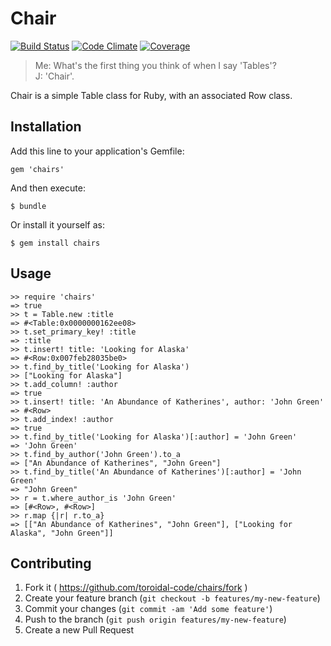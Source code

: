 # Chair
[![Build Status](http://img.shields.io/travis/toroidal-code/chairs/master.svg?style=flat)](https://travis-ci.org/toroidal-code/chairs)
[![Code Climate](https://img.shields.io/codeclimate/github/toroidal-code/chairs.png?style=flat)](https://codeclimate.com/github/toroidal-code/chairs)
[![Coverage](https://img.shields.io/codeclimate/coverage/github/toroidal-code/chairs.png?style=flat)](https://codeclimate.com/github/toroidal-code/chairs)

> Me: What's the first thing you think of when I say 'Tables'?  
> J: 'Chair'.

Chair is a simple Table class for Ruby, with an associated Row class. 

## Installation

Add this line to your application's Gemfile:

    gem 'chairs'

And then execute:

    $ bundle

Or install it yourself as:

    $ gem install chairs

## Usage

```irb
>> require 'chairs'  
=> true
>> t = Table.new :title
=> #<Table:0x0000000162ee08>
>> t.set_primary_key! :title
=> :title
>> t.insert! title: 'Looking for Alaska'
=> #<Row:0x007feb28035be0>
>> t.find_by_title('Looking for Alaska')
>> ["Looking for Alaska"]
>> t.add_column! :author
=> true
>> t.insert! title: 'An Abundance of Katherines', author: 'John Green'
=> #<Row>
>> t.add_index! :author
=> true
>> t.find_by_title('Looking for Alaska')[:author] = 'John Green'
=> 'John Green'
>> t.find_by_author('John Green').to_a
=> ["An Abundance of Katherines", "John Green"]
>> t.find_by_title('An Abundance of Katherines')[:author] = 'John Green'
=> "John Green"
>> r = t.where_author_is 'John Green'
=> [#<Row>, #<Row>]
>> r.map {|r| r.to_a}
=> [["An Abundance of Katherines", "John Green"], ["Looking for Alaska", "John Green"]]
```

## Contributing

1. Fork it ( https://github.com/toroidal-code/chairs/fork )
2. Create your feature branch (`git checkout -b features/my-new-feature`)
3. Commit your changes (`git commit -am 'Add some feature'`)
4. Push to the branch (`git push origin features/my-new-feature`)
5. Create a new Pull Request
